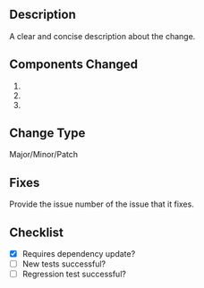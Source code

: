 ## Description
A clear and concise description about the change.

## Components Changed
1. 
2. 
3. 

## Change Type
Major/Minor/Patch

## Fixes
Provide the issue number  of the issue that it fixes.

## Checklist
- [x] Requires dependency update?
- [ ] New tests successful?
- [ ] Regression test successful?
